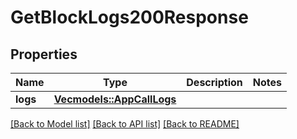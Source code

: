 # GetBlockLogs200Response

## Properties

Name | Type | Description | Notes
------------ | ------------- | ------------- | -------------
**logs** | [**Vec<models::AppCallLogs>**](AppCallLogs.md) |  | 

[[Back to Model list]](../README.md#documentation-for-models) [[Back to API list]](../README.md#documentation-for-api-endpoints) [[Back to README]](../README.md)


